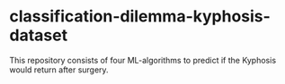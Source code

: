 # classification-dilemma-kyphosis-dataset
This repository consists of four ML-algorithms to predict if the Kyphosis would return after surgery.
